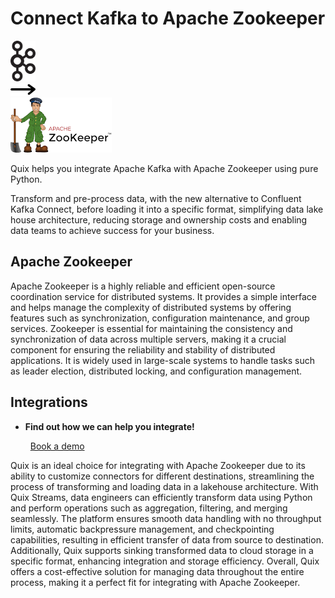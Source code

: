 # Connect Kafka to Apache Zookeeper

<div class="connect-images cards blog-grid-card" markdown>
<div>
<img src="../images/kafka_logo.png" width="40px" />
</div>
<div>
<img src="../images/arrow.svg" width="40px" />
</div>
<div>
<img src="./images/apache-zookeeper_1.jpg" />
</div>
</div>

Quix helps you integrate Apache Kafka with Apache Zookeeper using pure Python.

Transform and pre-process data, with the new alternative to Confluent Kafka Connect, before loading it into a specific format, simplifying data lake house architecture, reducing storage and ownership costs and enabling data teams to achieve success for your business.

## Apache Zookeeper

Apache Zookeeper is a highly reliable and efficient open-source coordination service for distributed systems. It provides a simple interface and helps manage the complexity of distributed systems by offering features such as synchronization, configuration maintenance, and group services. Zookeeper is essential for maintaining the consistency and synchronization of data across multiple servers, making it a crucial component for ensuring the reliability and stability of distributed applications. It is widely used in large-scale systems to handle tasks such as leader election, distributed locking, and configuration management.

## Integrations

<div class="grid cards" markdown>

- __Find out how we can help you integrate!__

    <a class="md-button md-button--primary" href="https://share.hsforms.com/1iW0TmZzKQMChk0lxd_tGiw4yjw2?__hstc=175542013.2303933fbd746c0ac86d9ccbe9bc9100.1728383268831.1729603416735.1729620918855.31&__hssc=175542013.1.1729620918855&__hsfp=2132701734" target="_blank" style="margin:.5rem;">Book a demo</a>

</div>


Quix is an ideal choice for integrating with Apache Zookeeper due to its ability to customize connectors for different destinations, streamlining the process of transforming and loading data in a lakehouse architecture. With Quix Streams, data engineers can efficiently transform data using Python and perform operations such as aggregation, filtering, and merging seamlessly. The platform ensures smooth data handling with no throughput limits, automatic backpressure management, and checkpointing capabilities, resulting in efficient transfer of data from source to destination. Additionally, Quix supports sinking transformed data to cloud storage in a specific format, enhancing integration and storage efficiency. Overall, Quix offers a cost-effective solution for managing data throughout the entire process, making it a perfect fit for integrating with Apache Zookeeper.

